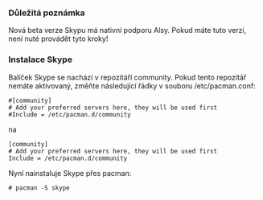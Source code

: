 ### Důležitá poznámka

Nová beta verze Skypu má nativní podporu Alsy. Pokud máte tuto verzi, není nuté provádět tyto kroky!

### Instalace Skype

Balíček Skype se nachází v repozitáří community. Pokud tento repozitář nemáte aktivovaný, změňte následující řádky v souboru /etc/pacman.conf:

```
#[community]
# Add your preferred servers here, they will be used first
#Include = /etc/pacman.d/community

```

na

```
[community]
# Add your preferred servers here, they will be used first
Include = /etc/pacman.d/community

```

Nyní nainstaluje Skype přes pacman:

```
# pacman -S skype

```